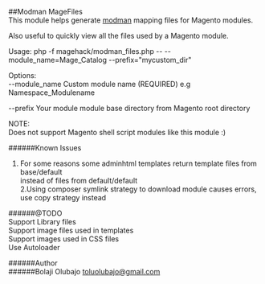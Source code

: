 ##Modman MageFiles    
This module helps generate <a target="_blank" href="https://github.com/colinmollenhour/modman/wiki/Tutorial">modman</a> mapping files for Magento modules.    

Also useful to quickly view all the files used by a Magento module.      


Usage: php -f magehack/modman_files.php -- --module_name=Mage_Catalog --prefix="mycustom_dir"   
 
Options:    
--module_name Custom module name (REQUIRED) e.g Namespace_Modulename   

--prefix  Your module module base directory from Magento root directory    

NOTE:   
Does not support Magento shell script modules like this module :)    

######Known Issues
1. For some reasons some adminhtml templates return template files from base/default    
instead of files from default/default   
2.Using composer symlink strategy to download module causes errors, use copy strategy instead    

######@TODO  
Support Library files     
Support image files used in templates     
Support images used in CSS files     
Use Autoloader     

######Author   
######Bolaji Olubajo <toluolubajo@gmail.com>   